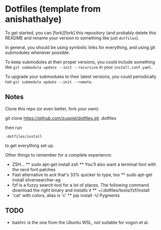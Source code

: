Dotfiles (template from anishathalye)
=====================================

To get started, you can [fork][fork] this repository (and probably delete this
README and rename your version to something like just `dotfiles`).

In general, you should be using symbolic links for everything, and using git
submodules whenever possible.

To keep submodules at their proper versions, you could include something like
`git submodule update --init --recursive` in your `install.conf.yaml`.

To upgrade your submodules to their latest versions, you could periodically run
`git submodule update --init --remote`.

[dotbot]: https://github.com/anishathalye/dotbot

Notes
-----

Clone this repo (or even better, fork your own):

   git clone https://github.com/zuspiel/dotfiles.git .dotfiles

then run

    .dotfiles/install

to get everything set up.

Other things to remember for a complete experience:

* ZSH...
** sudo apt-get install zsh
** You'll also want a terminal font with the nerd font patches
* Fast alternative to ack that's 33% quicker to type, too
** sudo apt-get install silversearcher-ag
* fzf is a fuzzy search tool for a lot of places. The following command download the right binary and installs it
** ~/.dotfiles/tools/fzf/install
* 'cat' with colors, alias is 'c'
** pip install -U Pygments

TODO
----

* bashrc is the one from the Ubuntu WSL, not suitable for vogon et al.
